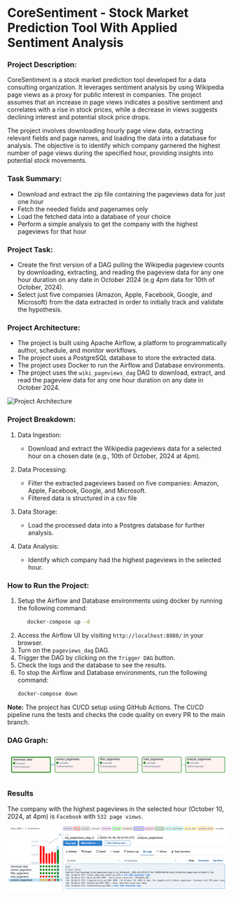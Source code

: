 # CoreSentiment - Stock Market Prediction Tool With Applied Sentiment Analysis

### Project Description:
CoreSentiment is a stock market prediction tool developed for a data consulting organization. It leverages sentiment analysis by using Wikipedia page views as a proxy for public interest in companies. The project assumes that an increase in page views indicates a positive sentiment and correlates with a rise in stock prices, while a decrease in views suggests declining interest and potential stock price drops.

The project involves downloading hourly page view data, extracting relevant fields and page names, and loading the data into a database for analysis. The objective is to identify which company garnered the highest number of page views during the specified hour, providing insights into potential stock movements.

### Task Summary:
- Download and extract the zip file containing the pageviews data for just one hour
- Fetch the needed fields and pagenames only
- Load the fetched data into a database of your choice
- Perform a simple analysis to get the company with the highest pageviews for that hour

### Project Task:
- Create the first version of a DAG pulling the Wikipedia pageview counts by downloading, extracting, and reading the pageview data for any one hour duration on any date in October 2024 (e.g 4pm data for 10th of October, 2024).
-  Select just five companies (Amazon, Apple, Facebook, Google, and Microsoft) from the data extracted in order to initially track and validate the hypothesis.

### Project Architecture:
- The project is built using Apache Airflow, a platform to programmatically author, schedule, and monitor workflows.
- The project uses a PostgreSQL database to store the extracted data.
- The project uses Docker to run the Airflow and Database environments.
- The project uses the `wiki_pageviews_dag` DAG to download, extract, and read the pageview data for any one hour duration on any date in October 2024.

![Project Architecture](docs/imgs/architecture.png)

### Project Breakdown:
1. Data Ingestion:
   - Download and extract the Wikipedia pageviews data for a selected hour on a chosen date (e.g., 10th of October, 2024 at 4pm).

2. Data Processing:
   - Filter the extracted pageviews based on five companies: Amazon, Apple, Facebook, Google, and Microsoft.
   - Filtered data is structured in a csv file
   
3. Data Storage:
   - Load the processed data into a Postgres database for further analysis.

4. Data Analysis:
   - Identify which company had the highest pageviews in the selected hour.


### How to Run the Project:
1. Setup the Airflow and Database environments using docker by running the following command:
   ```bash
      docker-compose up -d
   ```
1. Access the Airflow UI by visiting `http://localhost:8080/` in your browser.
2. Turn on the `pageviews_dag` DAG.
3. Trigger the DAG by clicking on the `Trigger DAG` button.
4. Check the logs and the database to see the results.
5. To stop the Airflow and Database environments, run the following command:
   ```bash
   docker-compose down
   ```

**Note:** The project has CI/CD setup using GitHub Actions. The CI/CD pipeline runs the tests and checks the code quality on every PR to the main branch.

### DAG Graph:
![DAG View](docs/imgs/dag_graph.png)


### Results
The company with the highest pageviews in the selected hour (October 10, 2024, at 4pm) is `Facebook` with `532 page views`.

![Results](docs/imgs/dag_result.png)